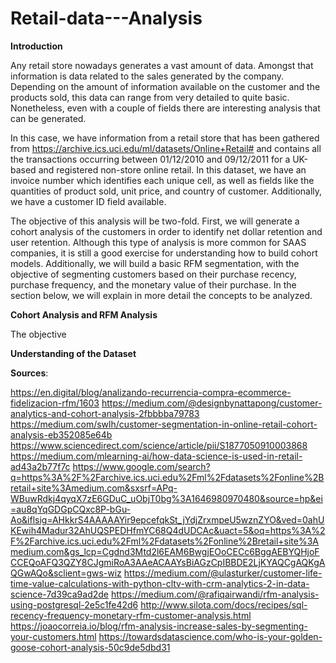 # Retail-data---Analysis

**Introduction**

Any retail store nowadays generates a vast amount of data. Amongst that information is data related to the sales generated by the company. Depending on the amount of information available on the customer and the products sold, this data can range from very detailed to quite basic. Nonetheless, even with a couple of fields there are interesting analysis that can be generated.

In this case, we have information from a retail store that has been gathered from https://archive.ics.uci.edu/ml/datasets/Online+Retail# and contains all the transactions occurring between 01/12/2010 and 09/12/2011 for a UK-based and registered non-store online retail. In this dataset, we have an invoice number which identifies each unique cell, as well as fields like the quantities of product sold, unit price, and country of customer. Additionally, we have a customer ID field available.

The objective of this analysis will be two-fold. First, we will generate a cohort analysis of the customers in order to identify net dollar retention and user retention. Although this type of analysis is more common for SAAS companies, it is still a good exercise for understanding how to build cohort models. Additionally, we will build a basic RFM segmentation, with the objective of segmenting customers based on their purchase recency, purchase frequency, and the monetary value of their purchase. In the section below, we will explain in more detail the concepts to be analyzed.

**Cohort Analysis and RFM Analysis**

The objective

**Understanding of the Dataset**



**Sources**:


https://en.digital/blog/analizando-recurrencia-compra-ecommerce-fidelizacion-rfm/1603
https://medium.com/@designbynattapong/customer-analytics-and-cohort-analysis-2fbbbba79783
https://medium.com/swlh/customer-segmentation-in-online-retail-cohort-analysis-eb352085e64b
https://www.sciencedirect.com/science/article/pii/S1877050910003868
https://medium.com/mlearning-ai/how-data-science-is-used-in-retail-ad43a2b77f7c
https://www.google.com/search?q=https%3A%2F%2Farchive.ics.uci.edu%2Fml%2Fdatasets%2Fonline%2Bretail+site%3Amedium.com&sxsrf=APq-WBuwRdkj4qyqX7zE6GDuC_uObjT0bg%3A1646980970480&source=hp&ei=au8qYqGDGpCQxc8P-bGu-Ao&iflsig=AHkkrS4AAAAAYir9epcefqkSt_jYdjZrxmpeU5wznZYO&ved=0ahUKEwih4Madur32AhUQSPEDHfmYC68Q4dUDCAc&uact=5&oq=https%3A%2F%2Farchive.ics.uci.edu%2Fml%2Fdatasets%2Fonline%2Bretail+site%3Amedium.com&gs_lcp=Cgdnd3Mtd2l6EAM6BwgjEOoCECc6BggAEBYQHjoFCCEQoAFQ3QZY8CJgmiRoA3AAeACAAYsBiAGzCpIBBDE2LjKYAQCgAQKgAQGwAQo&sclient=gws-wiz
https://medium.com/@ulasturker/customer-life-time-value-calculations-with-python-cltv-with-crm-analytics-2-in-data-science-7d39ca9ad2de
https://medium.com/@rafiqairwandi/rfm-analysis-using-postgresql-2e5c1fe42d6
http://www.silota.com/docs/recipes/sql-recency-frequency-monetary-rfm-customer-analysis.html
https://joaocorreia.io/blog/rfm-analysis-increase-sales-by-segmenting-your-customers.html
https://towardsdatascience.com/who-is-your-golden-goose-cohort-analysis-50c9de5dbd31
